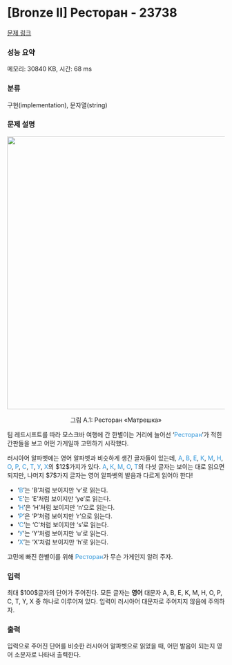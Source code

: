 # [Bronze II] Ресторан - 23738 

[문제 링크](https://www.acmicpc.net/problem/23738) 

### 성능 요약

메모리: 30840 KB, 시간: 68 ms

### 분류

구현(implementation), 문자열(string)

### 문제 설명

<p style="text-align: center;"><img alt="" src="" style="width: 630px; max-width: 100%;"></p>

<p style="text-align: center;">그림 A.1: Ресторан «Матрешка»</p>

<p>팀 레드시프트를 따라 모스크바 여행에 간 한별이는 거리에 늘어선 ‘<span style="color:#3498db;">Ресторан</span>’가 적힌 간판들을 보고 어떤 가게일까 고민하기 시작했다.</p>

<p>러시아어 알파벳에는 영어 알파벳과 비슷하게 생긴 글자들이 있는데, <span style="color:#3498db;">А</span>, <span style="color:#3498db;">В</span>, <span style="color:#3498db;">Е</span>, <span style="color:#3498db;">К</span>, <span style="color:#3498db;">М</span>, <span style="color:#3498db;">Н</span>, <span style="color:#3498db;">О</span>, <span style="color:#3498db;">Р</span>, <span style="color:#3498db;">С</span>, <span style="color:#3498db;">Т</span>, <span style="color:#3498db;">У</span>, <span style="color:#3498db;">Х</span>의 $12$가지가 있다. <span style="color:#3498db;">А</span>, <span style="color:#3498db;">К</span>, <span style="color:#3498db;">М</span>, <span style="color:#3498db;">О</span>, <span style="color:#3498db;">Т</span>의 다섯 글자는 보이는 대로 읽으면 되지만, 나머지 $7$가지 글자는 영어 알파벳의 발음과 다르게 읽어야 한다!</p>

<ul>
	<li>‘<span style="color:#3498db;">В</span>’는 ‘B’처럼 보이지만 ‘v’로 읽는다.</li>
	<li>‘<span style="color:#3498db;">Е</span>’는 ‘E’처럼 보이지만 ‘ye’로 읽는다.</li>
	<li>‘<span style="color:#3498db;">Н</span>’은 ‘H’처럼 보이지만 ‘n’으로 읽는다.</li>
	<li>‘<span style="color:#3498db;">Р</span>’은 ‘P’처럼 보이지만 ‘r’으로 읽는다.</li>
	<li>‘<span style="color:#3498db;">С</span>’는 ‘C’처럼 보이지만 ‘s’로 읽는다.</li>
	<li>‘<span style="color:#3498db;">У</span>’는 ‘Y’처럼 보이지만 ‘u’로 읽는다.</li>
	<li>‘<span style="color:#3498db;">Х</span>’는 ‘X’처럼 보이지만 ‘h’로 읽는다.</li>
</ul>

<p>고민에 빠진 한별이를 위해 <span style="color:#3498db;">Ресторан</span>가 무슨 가게인지 알려 주자.</p>

### 입력 

 <p>최대 $100$글자의 단어가 주어진다. 모든 글자는 <strong>영어</strong> 대문자 A, B, E, K, M, H, O, P, C, T, Y, X 중 하나로 이루어져 있다. 입력이 러시아어 대문자로 주어지지 않음에 주의하자.</p>

### 출력 

 <p>입력으로 주어진 단어를 비슷한 러시아어 알파벳으로 읽었을 때, 어떤 발음이 되는지 영어 소문자로 나타내 출력한다.</p>


